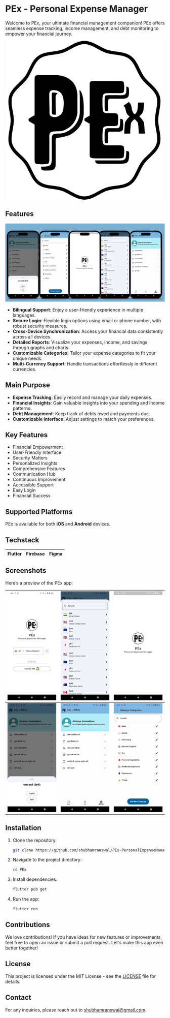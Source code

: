 # PEx - Personal Expense Manager

Welcome to PEx, your ultimate financial management companion! PEx offers seamless expense tracking, income management, and debt monitoring to empower your financial journey.


![App Logo](assets/readme/logoWithoutPaddingNoBG.png)


## Features

![Feature Image](assets/readme/FeatureGhrapic.png)

- **Bilingual Support**: Enjoy a user-friendly experience in multiple languages.
- **Secure Login**: Flexible login options using email or phone number, with robust security measures.
- **Cross-Device Synchronization**: Access your financial data consistently across all devices.
- **Detailed Reports**: Visualize your expenses, income, and savings through graphs and charts.
- **Customizable Categories**: Tailor your expense categories to fit your unique needs.
- **Multi-Currency Support**: Handle transactions effortlessly in different currencies.

## Main Purpose

- **Expense Tracking**: Easily record and manage your daily expenses.
- **Financial Insights**: Gain valuable insights into your spending and income patterns.
- **Debt Management**: Keep track of debts owed and payments due.
- **Customizable Interface**: Adjust settings to match your preferences.

## Key Features

- Financial Empowerment
- User-Friendly Interface
- Security Matters
- Personalized Insights
- Comprehensive Features
- Communication Hub
- Continuous Improvement
- Accessible Support
- Easy Login
- Financial Success

## Supported Platforms

PEx is available for both **iOS** and **Android** devices.

## Techstack

| **Flutter** | **Firebase** | **Figma** |
| --- | --- |  --- |

## Screenshots

Here’s a preview of the PEx app:

| ![Login Page](assets/readme/auth.jpg) | ![Currency Section](assets/readme/currency.jpg) | ![Home Section](assets/readme/home.jpg) |
|:-----------------------------------:|:---------------------------------------:|:-----------------------------------------:|
| ![Hindi](assets/readme/hindi.jpg) | ![Settings](assets/readme/settings.jpg) | ![Categories Options](assets/readme/predefinedcategories.jpg) |

## Installation

1. Clone the repository:
   ```bash
   git clone https://github.com/shubhamranswal/PEx-PersonalExpenseManager.git
   ```
2. Navigate to the project directory:
   ```bash
   cd PEx
   ```
3. Install dependencies:
   ```bash
   flutter pub get
   ```
4. Run the app:
   ```bash
   flutter run
   ```

## Contributions

We love contributions! If you have ideas for new features or improvements, feel free to open an issue or submit a pull request. Let's make this app even better together!

## License

This project is licensed under the MIT License - see the [LICENSE](LICENSE) file for details.

## Contact

For any inquiries, please reach out to [shubhamranswal@gmail.com](mailto:shubhamranswal@gmail.com).